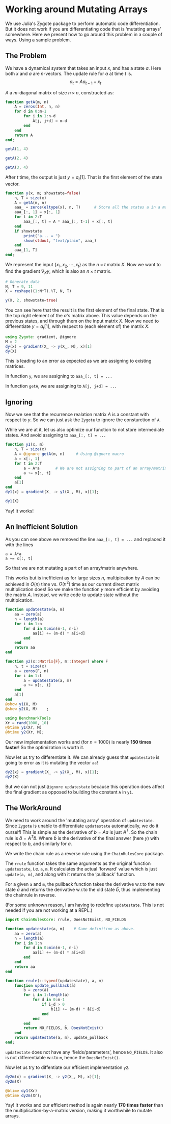 
# Working around Mutating Arrays

We use Julia's Zygote package to perform automatic code differentiation. But it does not work if you are differentiating code that is ‘mutating arrays’ somewhere. Here we present how to go around this problem in a couple of ways. Using a sample problem.

## The Problem
We have a dynamical system that takes an input $x$, and has a state $a$. 
Here both $x$ and $a$ are $n$-vectors.
The update rule for $a$ at time $t$ is. 
$$
a_t = A a_{t-1} + x_t
$$

$A$ a $m$-diagonal matrix of size $n\times n$, constructed as:


```julia
function getA(m, n)
    A = zeros(Int, n, n)
    for d in 0:m-1
        for j in 1:n-d 
            A[j, j+d] = m-d
        end
    end
    return A
end;
```


```julia
getA(1, 4)
```


```julia
getA(2, 4)
```


```julia
getA(3, 4)
```

After $t$ time, the output is just $y = a_t[1]$.
That is the first element of the state vector. 


```julia
function y(x, m; showstate=false)
    n, T = size(x)
    A = getA(m, n)
    aaa_ = zeros(eltype(x), n, T)      # Store all the states a in a matrix 
    aaa_[:, 1] = x[:, 1]
    for t in 2:T
        aaa_[:, t] = A * aaa_[:, t-1] + x[:, t]
    end
    if showstate 
        print("a... = ")
        show(stdout, "text/plain", aaa_)
    end
    aaa_[1, T]
end;
```

We represent the input $\{x_1, x_2, \cdots, x_t\}$ as the $n\times t$ matrix $X$.
Now we want to find the gradient $\nabla_X y$, which is also an $n\times t$ matrix.


```julia
# Generate data
N, T = 9, 11
X = reshape((1:N*T).%T, N, T)
```


```julia
y(X, 2, showstate=true)
```

You can see here that the result is the first element of the final state. That is the top right element of the $a$'s matrix above. This value depends on the previous states, and through them on the input matrix $X$. Now we need to differentiate $y = a_t[1]$, with respect to (each element of) the matrix $X$.


```julia
using Zygote: gradient, @ignore
M = 2
dy(x) = gradient(X_ -> y(X_, M), x)[1]
dy(X)
```

This is leading to an error as expected as we are assigning to existing matrices. 

In function `y`, we are assigning to `aaa_[:, t] = ...`

In function `getA`, we are assigning to `A[j, j+d] = ...`

## Ignoring
Now we see that the recurrence realation matrix $A$ is a constant with respect to $y$. So we can just ask the `Zygote` to ignore the consturction of `A`. 

While we are at it, let us also optimize our function to not store intermediate states. And avoid assigning to  `aaa_[:, t] = ...`


```julia
function y1(x, m)
    n, T = size(x)
    A = @ignore getA(m, n)     # Using @ignore macro
    a = x[:, 1]
    for t in 2:T
        a = A*a       # We are not assigning to part of an array/matrix anymore 
        a += x[:, t]
    end
    a[1]
end
dy1(x) = gradient(X_ -> y1(X_, M), x)[1];
```


```julia
dy1(X)
```

Yay! It works!

## An Inefficient Solution
As you can see above we removed the line `aaa_[:, t] = ...` and replaced it with the lines

```
a = A*a     
a += x[:, t]
```

So that we are not mutating a part of an array/matrix anywhere. 

This works but is inefficient as for large sizes $n$, multipication by $A$ can be achieved in $O(n)$ time vs. $O(n^2)$ time as our current direct matrix multiplication does! So we make the function $y$ more efficient by avoiding the matrix $A$. Instead, we write code to update state without the multipication.


```julia
function updatestate(a, m)
    aa = zero(a)
    n = length(a)
    for i in 1:n
        for d in 0:min(m-1, n-i)
            aa[i] += (m-d) * a[i+d] 
        end
    end
    return aa
end

function y2(x::Matrix{F}, m::Integer) where F
    n, t = size(x)
    a = zeros(F, n)
    for i in 1:t
        a = updatestate(a, m)
        a += x[:, i]
    end
    a[1]
end
@show y1(X, M)
@show y2(X, M)    ;
```


```julia
using BenchmarkTools
Xr = rand(1000, 10)
@btime y1(Xr, M)
@btime y2(Xr, M);
```

Our new implementation works and (for $n=1000$) is nearly **150 times faster**! So the optimization is worth it. 

Now let us try to differentiate it. We can already guess that `updatestate` is going to error as it is mutating the vector `aa`!


```julia
dy2(x) = gradient(X_ -> y2(X_, M), x)[1];
dy2(X)
```

But we can not just `@ignore updatestate` because this operation does affect the final gradient as opposed to building the constant `A` in `y1`. 

## The WorkAround
We need to work around the 'mutating array' operation of `updatestate`. Since `Zygote` is unable to differentiate `updatestate` automatically, we do it ourself!
This is simple as the derivative of $b = Aa$ is just $A^T$. So the chain rule is $\bar{a} = A^T\bar{b}$. Where $\bar{b}$ is the derivative of the final answer (here $y$) with respect to $b$, and similarly for $a$.

We write the chain rule as a reverse rule using the `ChainRulesCore` package.

The `rrule` function takes the same arguments as the original function `updatestate`, i.e. `a`, `m`. It calculates the actual ‘forward’ value which is just `update(a, m)`, and along with it returns the ‘pullback’ function. 

For a given `a` and `m`, the pullback function takes the derivative w.r.to the new state $\bar{a}$ and returns the derivative w.r.to the old state $\bar{b}$, thus implementing the chainrule in reverse. 

(For some unknown reason, I am having to redefine `updatestate`. This is not needed if you are not working at a REPL.)


```julia
import ChainRulesCore: rrule, DoesNotExist, NO_FIELDS

function updatestate(a, m)    # Same definition as above.
    aa = zero(a)
    n = length(a)
    for i in 1:n
        for d in 0:min(m-1, n-i)
            aa[i] += (m-d) * a[i+d] 
        end
    end
    return aa
end

function rrule(::typeof(updatestate), a, m)
    function update_pullback(ā)
        b̄ = zero(ā)
        for i in 1:length(a)
            for d in 0:m-1
                if i-d > 0
                    b̄[i] += (m-d) * ā[i-d]
                end
            end
        end
        return NO_FIELDS, b̄, DoesNotExist()
    end
    return updatestate(a, m), update_pullback
end;
```

`updatestate` does not have any ‘fields/parameters’, hence `NO_FIELDS`. It also is not differentiable w.r.to `m`, hence the `DoesNotExist()`.

Now let us try to diffentiate our efficient implementation `y2`.


```julia
dy2m(x) = gradient(X_ -> y2(X_, M), x)[1];
dy2m(X)
```


```julia
@btime dy1(Xr)
@btime dy2m(Xr);
```

Yay! It works and our efficient method is again nearly **170 times faster** than the multiplication-by-a-matrix version, making it worthwhile to mutate arrays.
